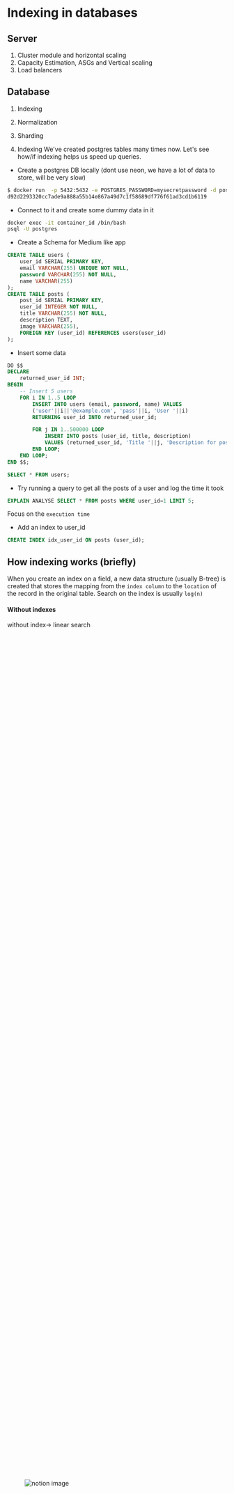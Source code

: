 # Indexing in databases

## Server

1. Cluster module and horizontal scaling
2. Capacity Estimation, ASGs and Vertical scaling
3. Load balancers

## Database

1. Indexing
2. Normalization
3. Sharding

4. Indexing
   We've created postgres tables many times now. Let's see how/if indexing helps us speed up queries.

- Create a postgres DB locally (dont use neon, we have a lot of data to store, will be very slow)

```bash
$ docker run  -p 5432:5432 -e POSTGRES_PASSWORD=mysecretpassword -d postgres
d92d2293320cc7ade9a888a55b14e867a49d7c1f58689df776f61ad3cd1b6119
```

- Connect to it and create some dummy data in it

```bash
docker exec -it container_id /bin/bash
psql -U postgres
```

- Create a Schema for Medium like app

```sql
CREATE TABLE users (
    user_id SERIAL PRIMARY KEY,
    email VARCHAR(255) UNIQUE NOT NULL,
    password VARCHAR(255) NOT NULL,
    name VARCHAR(255)
);
CREATE TABLE posts (
    post_id SERIAL PRIMARY KEY,
    user_id INTEGER NOT NULL,
    title VARCHAR(255) NOT NULL,
    description TEXT,
    image VARCHAR(255),
    FOREIGN KEY (user_id) REFERENCES users(user_id)
);
```

- Insert some data

```sql
DO $$
DECLARE
    returned_user_id INT;
BEGIN
    -- Insert 5 users
    FOR i IN 1..5 LOOP
        INSERT INTO users (email, password, name) VALUES
        ('user'||i||'@example.com', 'pass'||i, 'User '||i)
        RETURNING user_id INTO returned_user_id;

        FOR j IN 1..500000 LOOP
            INSERT INTO posts (user_id, title, description)
            VALUES (returned_user_id, 'Title '||j, 'Description for post '||j);
        END LOOP;
    END LOOP;
END $$;
```

```sql
SELECT * FROM users;
```

- Try running a query to get all the posts of a user and log the time it took

```sql
EXPLAIN ANALYSE SELECT * FROM posts WHERE user_id=1 LIMIT 5;
```

Focus on the `execution time`

- Add an index to user_id

```sql
CREATE INDEX idx_user_id ON posts (user_id);
```

## How indexing works (briefly)

When you create an index on a field, a new data structure (usually B-tree) is created that stores the mapping from the `index column` to the `location` of the record in the original table.
Search on the index is usually `log(n)`

<h4>Without indexes</h4>
without index-> linear search 
<figure class="notion-asset-wrapper notion-asset-wrapper-image notion-block-843dcaf359954980ace1e3ae58b0b03e"><div style="position: relative; display: flex; justify-content: center; align-self: center; width: 100%; max-width: 100%; flex-direction: column; height: 100%;"><img src="https://www.notion.so/image/https%3A%2F%2Fprod-files-secure.s3.us-west-2.amazonaws.com%2F085e8ad8-528e-47d7-8922-a23dc4016453%2F059144a3-cb58-4658-8b51-019f2411950b%2FScreenshot_2024-04-27_at_7.04.41_PM.png?table=block&amp;id=843dcaf3-5995-4980-ace1-e3ae58b0b03e&amp;cache=v2" alt="notion image" loading="lazy" decoding="async" class="medium-zoom-image" style="object-fit: cover;"></div></figure>

<h4>With indexes</h4>
with index-> binary search on the index table finds the required row first, then that rows points to a record in the original table.
<figure class="notion-asset-wrapper notion-asset-wrapper-image notion-block-b1492b6a279846679f9296225c31ba1c"><div style="position: relative; display: flex; justify-content: center; align-self: center; width: 100%; max-width: 100%; flex-direction: column; height: 100%;"><img src="https://www.notion.so/image/https%3A%2F%2Fprod-files-secure.s3.us-west-2.amazonaws.com%2F085e8ad8-528e-47d7-8922-a23dc4016453%2F3df35f4c-ed1e-4ed2-a704-99c43a3a999a%2FScreenshot_2024-04-27_at_7.10.00_PM.png?table=block&amp;id=b1492b6a-2798-4667-9f92-96225c31ba1c&amp;cache=v2" alt="notion image" loading="lazy" decoding="async" class="medium-zoom-image" style="object-fit: cover;"></div></figure>

The data pointer (in case of postgres) is the `page` and `offset` at which this record can be found.
Think of the index as the `appendix` of a book and the `location` as the `page + offset` of where this data can be found

# Complex indexes

You can have index on more than one column for more complex queries
For example,
Give me all the posts of a user with given `id` with `title` “Class 1”.
The index needs to have two keys now

```sql
CREATE INDEX idx_posts_user_id_title ON posts (description, title);
```

- Try searching before the index is added and after it is added

```sql
 SELECT * FROM posts WHERE title='title' AND description='my title';
```